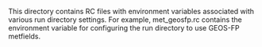 This directory contains RC files with environment variables associated with various run directory settings.
For example, met_geosfp.rc contains the environment variable for configuring the run directory to use 
GEOS-FP metfields.